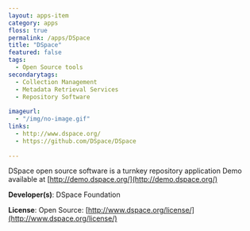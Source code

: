 ```yaml
---
layout: apps-item
category: apps
floss: true
permalink: /apps/DSpace
title: "DSpace"
featured: false
tags:
  - Open Source tools
secondarytags:
  - Collection Management
  - Metadata Retrieval Services
  - Repository Software
  
imageurl:
  - "/img/no-image.gif"
links:
  - http://www.dspace.org/
  - https://github.com/DSpace/DSpace
 
---
```

DSpace open source software is a turnkey repository application
Demo available at [http://demo.dspace.org/](http://demo.dspace.org/)

**Developer(s)**: DSpace Foundation

**License**: Open Source: [http://www.dspace.org/license/](http://www.dspace.org/license/)



